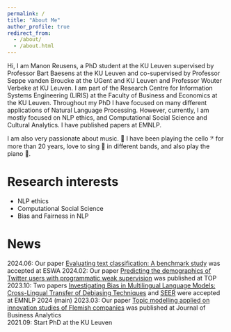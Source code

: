 ```yaml
---
permalink: /
title: "About Me"
author_profile: true
redirect_from: 
  - /about/
  - /about.html
---
```



Hi, I am Manon Reusens, a PhD student at the KU Leuven supervised by Professor Bart Baesens at the KU Leuven and co-supervised by Professor Seppe vanden Broucke at the UGent and KU Leuven and Professor Wouter Verbeke at KU Leuven. I am part of the Research Centre for Information Systems Engineering (LIRIS) at the Faculty of Business and Economics at the KU Leuven. Throughout my PhD I have focused on many different applications of Natural Language Processing. However, currently, I am mostly focused on NLP ethics, and Computational Social Science and Cultural Analytics. I have published papers at EMNLP.

I am also very passionate about music. 🎵 I have been playing the cello 𝄢 for more than 20 years, love to sing 🎤 in different bands, and also play the piano 🎹.


Research interests
======
* NLP ethics
* Computational Social Science
* Bias and Fairness in NLP


News
======
2024.06: Our paper [Evaluating text classification: A benchmark study](https://www.sciencedirect.com/science/article/pii/S0957417424011680) was accepted at ESWA
2024.02: Our paper [Predicting the demographics of Twitter users with programmatic weak supervision](https://link.springer.com/article/10.1007/s11750-024-00666-y) was published at TOP
2023.10: Two papers [Investigating Bias in Multilingual Language Models: Cross-Lingual Transfer of Debiasing Techniques](https://aclanthology.org/2023.emnlp-main.175/) and [SEER](https://aclanthology.org/2023.emnlp-main.837/) were accepted at EMNLP 2024 (main)
2023.03: Our paper [Topic modelling applied on innovation studies of Flemish companies](https://www.tandfonline.com/doi/pdf/10.1080/2573234X.2023.2186274) was published at Journal of Business Analytics  
2021.09: Start PhD at the KU Leuven


